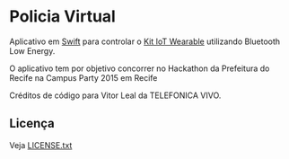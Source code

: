 # Policia Virtual

Aplicativo em [Swift](https://developer.apple.com/swift/) para controlar o [Kit IoT Wearable](http://iot.telefonicabeta.com) utilizando Bluetooth Low Energy.

O aplicativo tem por objetivo concorrer no Hackathon da Prefeitura do Recife na Campus Party 2015 em Recife  

Créditos de código para Vitor Leal da TELEFONICA VIVO.

## Licença

Veja [LICENSE.txt](https://github.com/telefonicadigital/kit-iot-wearable-ios/blob/master/LICENSE.txt)
